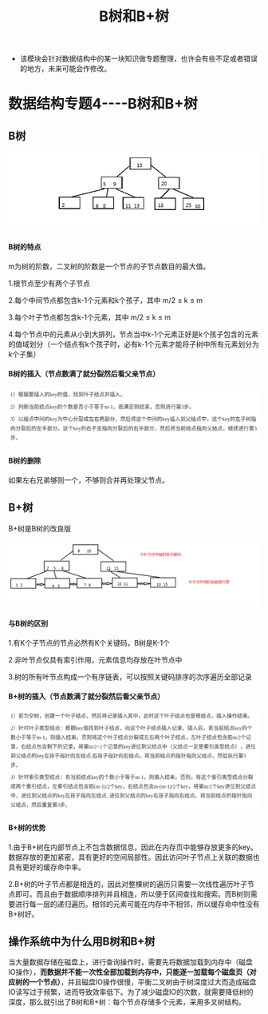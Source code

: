 ﻿---
layout: post
title:  "B树和B+树"
data: 星期六, 14. 三月 2020 02:35下午 
categories: 数据结构
tags: 专题
---
* 该模块会针对数据结构中的某一块知识做专题整理，也许会有些不足或者错误的地方，未来可能会作修改。

#  数据结构专题4----B树和B+树

## B树
![](https://github.com/LLLibra/LLLibra.github.io/raw/master/_posts/imgs/20200314-151757.png)
#### B树的特点
m为树的阶数，二叉树的阶数是一个节点的子节点数目的最大值。

1.根节点至少有两个子节点

2.每个中间节点都包含k-1个元素和k个孩子，其中 m/2 ≤ k ≤ m 

3.每个叶子节点都包含k-1个元素，其中 m/2 ≤ k ≤ m

4.每个节点中的元素从小到大排列，节点当中k-1个元素正好是k个孩子包含的元素的值域划分（一个结点有k个孩子时，必有k-1个元素才能将子树中所有元素划分为k个子集）

#### B树的插入（节点数满了就分裂然后看父亲节点）
![](https://github.com/LLLibra/LLLibra.github.io/raw/master/_posts/imgs/20200314-152043.png)

#### B树的删除
如果左右兄弟够则一个，不够则合并再处理父节点。


## B+树
B+树是B树的改良版

![](https://github.com/LLLibra/LLLibra.github.io/raw/master/_posts/imgs/20200314-144729.png)



#### 与B树的区别

1.有K个子节点的节点必然有K个关键码，B树是K-1个

2.非叶节点仅具有索引作用，元素信息均存放在叶节点中

3.树的所有叶节点构成一个有序链表，可以按照关键码排序的次序遍历全部记录

#### B+树的插入（节点数满了就分裂然后看父亲节点）

![](https://github.com/LLLibra/LLLibra.github.io/raw/master/_posts/imgs/20200314-152304.png)


#### B+树的优势
1.由于B+树在内部节点上不包含数据信息，因此在内存页中能够存放更多的key。 数据存放的更加紧密，具有更好的空间局部性。因此访问叶子节点上关联的数据也具有更好的缓存命中率。

2.B+树的叶子节点都是相连的，因此对整棵树的遍历只需要一次线性遍历叶子节点即可。而且由于数据顺序排列并且相连，所以便于区间查找和搜索。而B树则需要进行每一层的递归遍历。相邻的元素可能在内存中不相邻，所以缓存命中性没有B+树好。


## 操作系统中为什么用B树和B+树

当大量数据存储在磁盘上，进行查询操作时，需要先将数据加载到内存中（磁盘IO操作），**而数据并不能一次性全部加载到内存中，只能逐一加载每个磁盘页（对应树的一个节点）**，并且磁盘IO操作很慢，平衡二叉树由于树深度过大而造成磁盘IO读写过于频繁，进而导致效率低下。为了减少磁盘IO的次数，就需要降低树的深度，那么就引出了B树和B+树：每个节点存储多个元素，采用多叉树结构。


